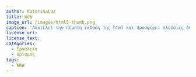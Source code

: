 ```yaml
---
author: KaterinaLaz
title: Web 
image_url: /images/html5-thumb.png
caption: 'Αποτελεί την πέμπτη έκδοση της html και προσφέρει πλούσιες δυνατότητες στην προσθήκη πολυμεσικού περιεχομένου στις ιστοσελίδες. Συγκεκριμένα, ο χρήστης μπορεί να προσθέσει εικόνα, ήχο , βίντεο και σχεδιοκίνηση. ' 
license_url: 
license_text: 
categories:
  - Εργαλεία 
  - Ορισμός 
tags:
  - WWW 
---
```


